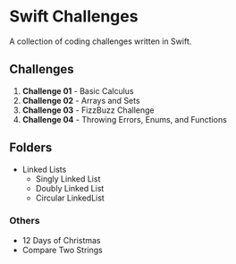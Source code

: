 # Swift Challenges
A collection of coding challenges written in Swift.

## Challenges
1. **Challenge 01** - Basic Calculus  
2. **Challenge 02** - Arrays and Sets  
3. **Challenge 03** - FizzBuzz Challenge  
4. **Challenge 04** - Throwing Errors, Enums, and Functions  

## Folders
- Linked Lists
  - Singly Linked List
  - Doubly Linked List
  - Circular LinkedList
### Others
- 12 Days of Christmas  
- Compare Two Strings

